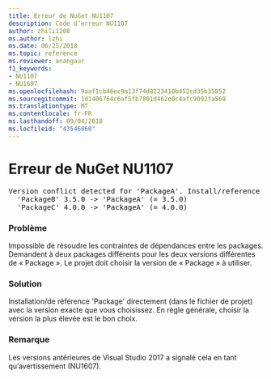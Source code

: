 ```yaml
---
title: Erreur de NuGet NU1107
description: Code d’erreur NU1107
author: zhili1208
ms.author: lzhi
ms.date: 06/25/2018
ms.topic: reference
ms.reviewer: anangaur
f1_keywords:
- NU1107
- NU1607
ms.openlocfilehash: 9aaf1cb46ec9a13f74d8223410b452cd35b35852
ms.sourcegitcommit: 1d1406764c6af5fb7801d462e0c4afc9092fa569
ms.translationtype: MT
ms.contentlocale: fr-FR
ms.lasthandoff: 09/04/2018
ms.locfileid: "43546060"
---
```

# <a name="nuget-error-nu1107"></a>Erreur de NuGet NU1107

<pre>Version conflict detected for 'PackageA'. Install/reference 'PackageA' v4.0.0 directly to resolve this issue.<br/>  'PackageB' 3.5.0 -> 'PackageA' (= 3.5.0)<br/>  'PackageC' 4.0.0 -> 'PackageA' (= 4.0.0)</pre>

### <a name="issue"></a>Problème
Impossible de résoudre les contraintes de dépendances entre les packages. Demandent à deux packages différents pour les deux versions différentes de « Package ». Le projet doit choisir la version de « Package » à utiliser.

### <a name="solution"></a>Solution
Installation/de référence 'Package' directement (dans le fichier de projet) avec la version exacte que vous choisissez.
En règle générale, choisir la version la plus élevée est le bon choix.

### <a name="note"></a>Remarque
Les versions antérieures de Visual Studio 2017 a signalé cela en tant qu’avertissement (NU1607).
